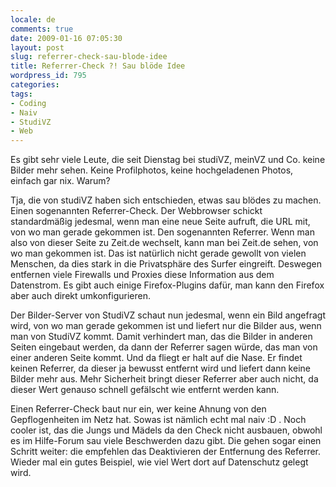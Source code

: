```yaml
---
locale: de
comments: true
date: 2009-01-16 07:05:30
layout: post
slug: referrer-check-sau-blode-idee
title: Referrer-Check ?! Sau blöde Idee
wordpress_id: 795
categories:
tags:
- Coding
- Naiv
- StudiVZ
- Web
---
```


Es gibt sehr viele Leute, die seit Dienstag bei studiVZ, meinVZ und Co. keine
Bilder mehr sehen. Keine Profilphotos, keine hochgeladenen Photos, einfach gar
nix. Warum?

Tja, die von studiVZ haben sich entschieden, etwas sau blödes zu machen. Einen
sogenannten Referrer-Check. Der Webbrowser schickt standardmäßig jedesmal, wenn
man eine neue Seite aufruft, die URL mit, von wo man gerade gekommen ist. Den
sogenannten Referrer. Wenn man also von dieser Seite zu Zeit.de wechselt, kann
man bei Zeit.de sehen, von wo man gekommen ist. Das ist natürlich nicht gerade
gewollt von vielen Menschen, da dies stark in die Privatsphäre des Surfer
eingreift. Deswegen entfernen viele Firewalls und Proxies diese Information aus
dem Datenstrom. Es gibt auch einige Firefox-Plugins dafür, man kann den Firefox
aber auch direkt umkonfigurieren.

Der Bilder-Server von StudiVZ schaut nun jedesmal, wenn ein Bild angefragt
wird, von wo man gerade gekommen ist und liefert nur die Bilder aus, wenn man
von StudiVZ kommt. Damit verhindert man, das die Bilder in anderen Seiten
eingebaut werden, da dann der Referrer sagen würde, das man von einer anderen
Seite kommt. Und da fliegt er halt auf die Nase. Er findet keinen Referrer, da
dieser ja bewusst entfernt wird und liefert dann keine Bilder mehr aus. Mehr
Sicherheit bringt dieser Referrer aber auch nicht, da dieser Wert genauso
schnell gefälscht wie entfernt werden kann. 

Einen Referrer-Check baut nur ein, wer keine Ahnung von den Gepflogenheiten im
Netz hat. Sowas ist nämlich echt mal naiv :D . Noch cooler ist, das die Jungs
und Mädels da den Check nicht ausbauen, obwohl es im Hilfe-Forum sau viele
Beschwerden dazu gibt. Die gehen sogar einen Schritt weiter: die empfehlen das
Deaktivieren der Entfernung des Referrer. Wieder mal ein gutes Beispiel, wie
viel Wert dort auf Datenschutz gelegt wird.
